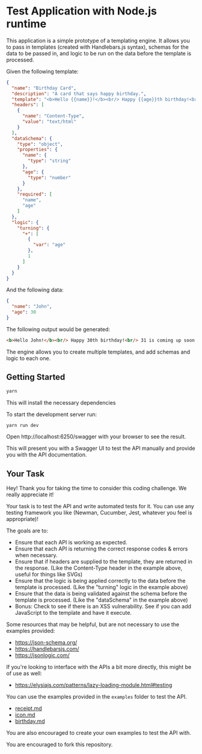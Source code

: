 # Test Application with Node.js runtime

This application is a simple prototype of a templating engine. It allows you to pass in templates (created with Handlebars.js syntax), schemas for the data to be passed in, and logic to be run on the data before the template is processed.

Given the following template:
```json
{
  "name": "Birthday Card",
  "description": "A card that says happy birthday.",
  "template": "<b>Hello {{name}}!</b><br/> Happy {{age}}th birthday!<br/> {{turning}} is coming up soon!",
  "headers": [
    {
      "name": "Content-Type",
      "value": "text/html"
    }
  ],
  "dataSchema": {
    "type": "object",
    "properties": {
      "name": {
        "type": "string"
      },
      "age": {
        "type": "number"
      }
    },
    "required": [
      "name",
      "age"
    ]
  },
  "logic": {
    "turning": {
      "+": [
        {
          "var": "age"
        },
        1
      ]
    }
  }
}
```

And the following data:
```json
{
  "name": "John",
  "age": 30
}
```

The following output would be generated:
```html
<b>Hello John!</b><br/> Happy 30th birthday!<br/> 31 is coming up soon!
```

The engine allows you to create multiple templates, and add schemas and logic to each one. 

## Getting Started

```bash
yarn
```
This will install the necessary dependencies


To start the development server run:
```bash
yarn run dev
```

Open http://localhost:6250/swagger with your browser to see the result. 

This will present you with a Swagger UI to test the API manually and provide you with the API documentation.

## Your Task

Hey! Thank you for taking the time to consider this coding challenge. We really appreciate it!

Your task is to test the API and write automated tests for it. You can use any testing framework you like (Newman, Cucumber, Jest, whatever you feel is appropriate)!

The goals are to:

- Ensure that each API is working as expected.
- Ensure that each API is returning the correct response codes & errors when necessary.
- Ensure that if headers are supplied to the template, they are returned in the response. (Like the Content-Type header in the example above, useful for things like SVGs)
- Ensure that the logic is being applied correctly to the data before the template is processed. (Like the "turning" logic in the example above)
- Ensure that the data is being validated against the schema before the template is processed. (Like the "dataSchema" in the example above)
- Bonus: Check to see if there is an XSS vulnerability. See if you can add JavaScript to the template and have it execute.

Some resources that may be helpful, but are not necessary to use the examples provided:
- https://json-schema.org/
- https://handlebarsjs.com/
- https://jsonlogic.com/


If you're looking to interface with the APIs a bit more directly, this might be of use as well:
- https://elysiajs.com/patterns/lazy-loading-module.html#testing

You can use the examples provided in the `examples` folder to test the API.
- [receipt.md](examples/receipt.md)
- [icon.md](examples/icon.md)
- [birthday.md](examples/birthday.md)

You are also encouraged to create your own examples to test the API with.

You are encouraged to fork this repository. 